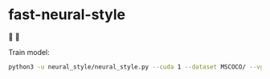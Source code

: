 # fast-neural-style

:city_sunrise: :rocket:

Train model:

```bash
python3 -u neural_style/neural_style.py --cuda 1 --dataset MSCOCO/ --vgg-model vgg-model/ --save-model-dir saved-models/
```
